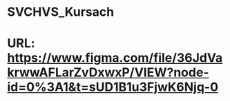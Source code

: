 # SVCHVS_Kursach
# URL: https://www.figma.com/file/36JdVakrwwAFLarZvDxwxP/VIEW?node-id=0%3A1&t=sUD1B1u3FjwK6Njq-0
